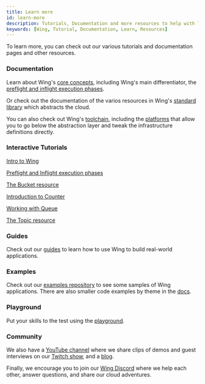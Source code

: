 ```yaml
---
title: Learn more
id: learn-more
description: Tutorials, Documentation and more resources to help with learning Wing
keywords: [Wing, Tutorial, Documentation, Learn, Resources]
---
```


To learn more, you can check out our various tutorials and documentation pages and other resources.

### Documentation

Learn about Wing's [core concepts](https://www.winglang.io/docs/category/core-concepts), including Wing's main differentiator, the [preflight and inflight execution phases](https://www.winglang.io/docs/concepts/inflights).

Or check out the documentation of the varios resources in Wing's [standard library](https://www.winglang.io/docs/category/standard-library) which abstracts the cloud.

You can also check out Wing's [toolchain](https://www.winglang.io/docs/category/tools), including the [platforms](https://www.winglang.io/docs/concepts/platforms) that allow you to go below the abstraction layer and tweak the infrastructure definitions directly.

### Interactive Tutorials 

[Intro to Wing](https://www.winglang.io/learn/)

[Preflight and Inflight execution phases](https://www.winglang.io/learn/preflight-inflight)

[The Bucket resource](https://www.winglang.io/learn/bucket)

[Introduction to Counter](https://www.winglang.io/learn/counter)

[Working with Queue](https://www.winglang.io/learn/queue)

[The Topic resource](https://www.winglang.io/learn/topic)

### Guides
Check out our [guides](https://www.winglang.io/docs/category/guides) to learn how to use Wing to build real-world applications.

### Examples
Check out our [examples repository](https://github.com/winglang/examples) to see some samples of Wing applications.
There are also smaller code examples by theme in the [docs](https://www.winglang.io/docs/category/examples).

### Playground
Put your skills to the test using the [playground](https://docs.winglang.io/getting-started).

### Community
We also have a [YouTube channel](https://www.youtube.com/@winglangio) where we share clips of demos and guest interviews on our [Twitch show](https://www.twitch.tv/winglangio), and a [blog](https://www.winglang.io/blog).

Finally, we encourage you to join our [Wing Discord](http://t.winglang.io/discord) where we help each other, answer questions, and share our cloud adventures.